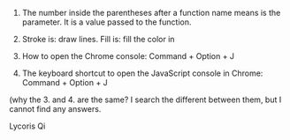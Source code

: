 1. The number inside the parentheses after a function name means is the parameter. It is a value passed to the function.

2. Stroke is: draw lines. Fill is: fill the color in 

3. How to open the Chrome console: Command + Option + J 

4. The keyboard shortcut to open the JavaScript console in Chrome: Command + Option + J 

(why the 3. and 4. are the same? I search the different between them, but I cannot find any answers.

Lycoris Qi
